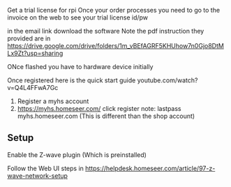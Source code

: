 Get a trial license for rpi
Once your order processes you need to go to the invoice on the web to see your trial license id/pw

in the email link download the software
Note the pdf instruction they provided are in https://drive.google.com/drive/folders/1m_vBEfAGRF5KHUhow7n0Gjo8DtMLx9Zt?usp=sharing

ONce flashed you have to hardware device initially

Once registered here is the quick start guide
youtube.com/watch?v=Q4L4FFwA7Gc

1. Register a myhs account
2. https://myhs.homeseer.com/ click register note: lastpass myhs.homeseer.com (This is different than the shop account)

## Setup
Enable the Z-wave plugin (Which is preinstalled)

Follow the Web UI steps in 
https://helpdesk.homeseer.com/article/97-z-wave-network-setup


<!--stackedit_data:
eyJoaXN0b3J5IjpbLTE2NDAxODkwMDIsMTM5MTM5MDE0MywtMT
cyMTQ4MDgzMCw3MjkyNzE1NTQsLTE5NzE1OTAwNTUsMTY2MzY4
MzM0OSw4OTM0MjQzNDYsMzY3NTM5MjEwXX0=
-->